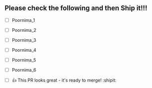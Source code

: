 ## Please check the following and then Ship it!!!

- [ ] Poornima_1
- [ ] Poornima_2
- [ ] Poornima_3
- [ ] Poornima_4
- [ ] Poornima_5
- [ ] Poornima_6

- [ ] :+1: This PR looks great - it's ready to merge! :shipit:
